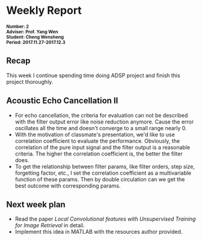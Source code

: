 # Weekly Report
<sub>**Number: 2   
Adviser: Prof. Yang Wen  
Student: Cheng Wensheng   
Period: 2017.11.27-2017.12.3**</sub>
## Recap
This week I continue spending time doing ADSP project and finish this project thoroughly.
## Acoustic Echo Cancellation Ⅱ
* For echo cancellation, the criteria for evaluation can not be described with the filter output error like noise reduction anymore. Cause the error oscillates all the time and doesn't converge to a small range nearly 0.
* With the motivation of classmate's presentation, we'd like to use correlation coefficient to evaluate the performance. Obviously, the correlation of the pure input signal and the filter output is a reasonable criteria. The higher the correlation coefficient is, the better the filter does.
* To get the relationship between filter params, like filter orders, step size, forgetting factor, etc., I set the correlation coefficient as a multivariable function of these params. Then by double circulation can we get the best outcome with corresponding params.
## Next week plan
* Read the paper *Local Convolutional features with Unsupervised Training for Image Retrieval* in detail.
* Implement this idea in MATLAB with the resources author provided.